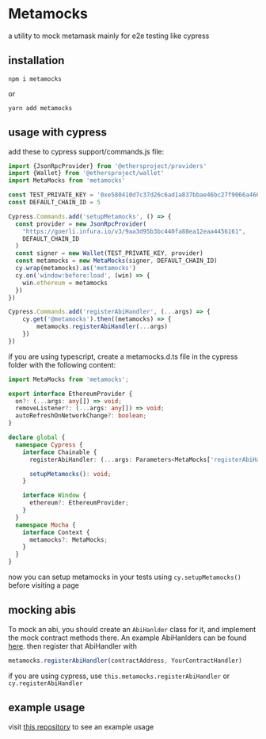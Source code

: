# Metamocks

a utility to mock metamask mainly for e2e testing like cypress

## installation

```
npm i metamocks
```

or

```
yarn add metamocks
```

## usage with cypress

add these to cypress support/commands.js file:

```js
import {JsonRpcProvider} from '@ethersproject/providers'
import {Wallet} from '@ethersproject/wallet'
import MetaMocks from 'metamocks'

const TEST_PRIVATE_KEY = '0xe580410d7c37d26c6ad1a837bbae46bc27f9066a466fb3a66e770523b4666d19'
const DEFAULT_CHAIN_ID = 5

Cypress.Commands.add('setupMetamocks', () => {
  const provider = new JsonRpcProvider(
    "https://goerli.infura.io/v3/9aa3d95b3bc440fa88ea12eaa4456161",
    DEFAULT_CHAIN_ID
  )
  const signer = new Wallet(TEST_PRIVATE_KEY, provider)
  const metamocks = new MetaMocks(signer, DEFAULT_CHAIN_ID)
  cy.wrap(metamocks).as('metamocks')
  cy.on('window:before:load', (win) => {
    win.ethereum = metamocks
  })
})

Cypress.Commands.add('registerAbiHandler', (...args) => {
    cy.get('@metamocks').then((metamocks) => {
        metamocks.registerAbiHandler(...args)
    })
})
```

if you are using typescript, create a metamocks.d.ts file in the cypress folder with the following content:

```ts
import MetaMocks from 'metamocks';

export interface EthereumProvider {
  on?: (...args: any[]) => void;
  removeListener?: (...args: any[]) => void;
  autoRefreshOnNetworkChange?: boolean;
}

declare global {
  namespace Cypress {
    interface Chainable {
      registerAbiHandler: (...args: Parameters<MetaMocks['registerAbiHandler']>) => void;

      setupMetamocks(): void;
    }

    interface Window {
      ethereum?: EthereumProvider;
    }
  }
  namespace Mocha {
    interface Context {
      metamocks?: MetaMocks;
    }
  }
}

```

now you can setup metamocks in your tests using `cy.setupMetamocks()` before visiting a page

## mocking abis

To mock an abi, you should create an `AbiHanlder` class for it, and implement the mock contract methods there. An
example AbiHanlders can be
found [here](https://github.com/Song-Dust/interface/tree/master/cypress/utils/abihandlers). then register that
AbiHandler with

```ts
metamocks.registerAbiHandler(contractAddress, YourContractHandler)
```
if you are using cypress, use `this.metamocks.registerAbiHandler` or `cy.registerAbiHandler`
## example usage

visit [this repository](https://github.com/Song-Dust/interface/tree/master/cypress) to see an example usage